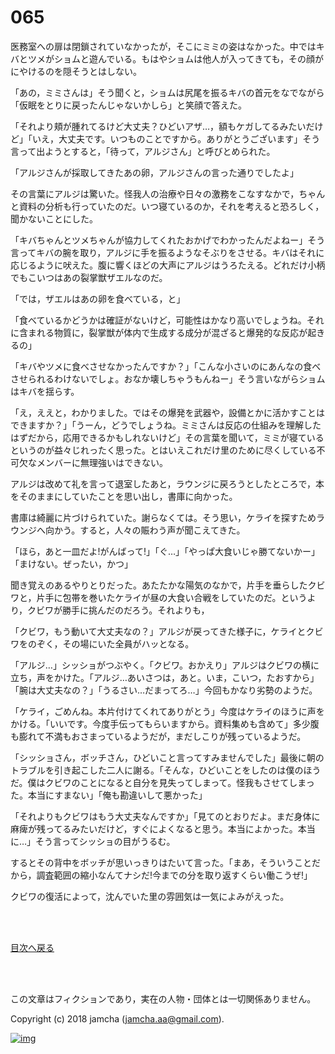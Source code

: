 # 065

医務室への扉は閉鎖されていなかったが，そこにミミの姿はなかった。中ではキバとツメがショムと遊んでいる。もはやショムは他人が入ってきても，その顔がにやけるのを隠そうとはしない。  

「あの，ミミさんは」そう聞くと，ショムは尻尾を振るキバの首元をなでながら「仮眠をとりに戻ったんじゃないかしら」と笑顔で答えた。  

「それより頬が腫れてるけど大丈夫？ひどいアザ…，額もケガしてるみたいだけど」「いえ，大丈夫です。いつものことですから。ありがとうございます」そう言って出ようとすると，「待って，アルジさん」と呼びとめられた。  

「アルジさんが採取してきたあの卵，アルジさんの言った通りでしたよ」  

その言葉にアルジは驚いた。怪我人の治療や日々の激務をこなすなかで，ちゃんと資料の分析も行っていたのだ。いつ寝ているのか，それを考えると恐ろしく，聞かないことにした。  

「キバちゃんとツメちゃんが協力してくれたおかげでわかったんだよねー」そう言ってキバの腕を取り，アルジに手を振るようなそぶりをさせる。キバはそれに応じるように吠えた。腹に響くほどの大声にアルジはうろたえる。どれだけ小柄でもこいつはあの裂掌獣ザエルなのだ。  

「では，ザエルはあの卵を食べている，と」  

「食べているかどうかは確証がないけど，可能性はかなり高いでしょうね。それに含まれる物質に，裂掌獣が体内で生成する成分が混ざると爆発的な反応が起きるの」  

「キバやツメに食べさせなかったんですか？」「こんな小さいのにあんなの食べさせられるわけないでしょ。おなか壊しちゃうもんねー」そう言いながらショムはキバを揺らす。  

「え，ええと，わかりました。ではその爆発を武器や，設備とかに活かすことはできますか？」「うーん，どうでしょうね。ミミさんは反応の仕組みを理解したはずだから，応用できるかもしれないけど」その言葉を聞いて，ミミが寝ているというのが益々じれったく思った。とはいえこれだけ里のために尽くしている不可欠なメンバーに無理強いはできない。  

アルジは改めて礼を言って退室したあと，ラウンジに戻ろうとしたところで，本をそのままにしていたことを思い出し，書庫に向かった。  

書庫は綺麗に片づけられていた。謝らなくては。そう思い，ケライを探すためラウンジへ向かう。すると，人々の賑わう声が聞こえてきた。  

「ほら，あと一皿だよ!がんばって!」「ぐ…」「やっぱ大食いじゃ勝てないかー」「まけない。ぜったい，かつ」  

聞き覚えのあるやりとりだった。あたたかな陽気のなかで，片手を垂らしたクビワと，片手に包帯を巻いたケライが昼の大食い合戦をしていたのだ。というより，クビワが勝手に挑んだのだろう。それよりも，  

「クビワ，もう動いて大丈夫なの？」アルジが戻ってきた様子に，ケライとクビワをのぞく，その場にいた全員がハッとなる。  

「アルジ…」シッショがつぶやく。「クビワ。おかえり」アルジはクビワの横に立ち，声をかけた。「アルジ…あいさつは，あと。いま，こいつ，たおすから」「腕は大丈夫なの？」「うるさい…だまってろ…」今回もかなり劣勢のようだ。  

「ケライ，ごめんね。本片付けてくれてありがとう」今度はケライのほうに声をかける。「いいです。今度手伝ってもらいますから。資料集めも含めて」多少腹も膨れて不満もおさまっているようだが，まだしこりが残っているようだ。  

「シッショさん，ボッチさん，ひどいこと言ってすみませんでした」最後に朝のトラブルを引き起こした二人に謝る。「そんな，ひどいことをしたのは僕のほうだ。僕はクビワのことになると自分を見失ってしまって。怪我もさせてしまった。本当にすまない」「俺も勘違いして悪かった」  

「それよりもクビワはもう大丈夫なんですか」「見てのとおりだよ。まだ身体に麻痺が残ってるみたいだけど，すぐによくなると思う。本当によかった。本当に…」そう言ってシッショの目がうるむ。  

するとその背中をボッチが思いっきりはたいて言った。「まあ，そういうことだから，調査範囲の縮小なんてナシだ!今までの分を取り返すくらい働こうぜ!」  

クビワの復活によって，沈んでいた里の雰囲気は一気によみがえった。  

<br>  
<br>  

[目次へ戻る](https://github.com/jamcha-aa/OblivionReports/blob/master/README.md)  

<br>  
<br>  

この文章はフィクションであり，実在の人物・団体とは一切関係ありません。  

Copyright (c) 2018 jamcha (jamcha.aa@gmail.com).  

[![img](http://i.creativecommons.org/l/by-nc-sa/4.0/88x31.png)](http://creativecommons.org/licenses/by-nc-sa/4.0/deed)